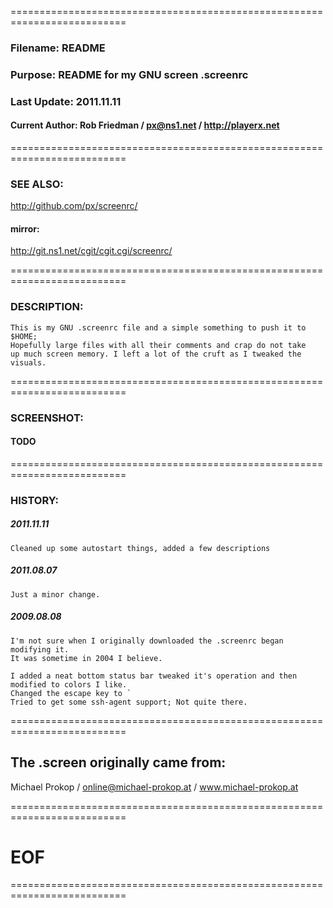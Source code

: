 ==========================================================================
### Filename: README
### Purpose: README for my GNU screen .screenrc
### Last Update: 2011.11.11
#### Current Author: Rob Friedman / <px@ns1.net> / http://playerx.net
==========================================================================
### SEE ALSO:
http://github.com/px/screenrc/
#### mirror:
http://git.ns1.net/cgit/cgit.cgi/screenrc/

==========================================================================
### DESCRIPTION:
	This is my GNU .screenrc file and a simple something to push it to $HOME;
	Hopefully large files with all their comments and crap do not take
	up much screen memory. I left a lot of the cruft as I tweaked the visuals.
==========================================================================
### SCREENSHOT: 

#### TODO

==========================================================================
### HISTORY:
##### 2011.11.11
	Cleaned up some autostart things, added a few descriptions 
	
##### 2011.08.07
	Just a minor change.
	
##### 2009.08.08
	I'm not sure when I originally downloaded the .screenrc began modifying it.
	It was sometime in 2004 I believe.

	I added a neat bottom status bar tweaked it's operation and then
	modified to colors I like.
	Changed the escape key to `
	Tried to get some ssh-agent support; Not quite there.
==========================================================================

## The .screen originally came from:
Michael Prokop / <online@michael-prokop.at> / www.michael-prokop.at

==========================================================================
# EOF
==========================================================================

